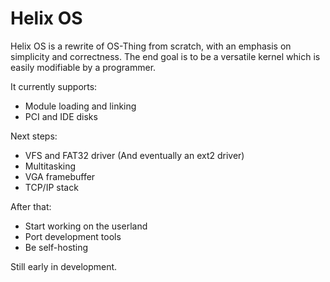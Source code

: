 Helix OS
========

Helix OS is a rewrite of OS-Thing from scratch, with an emphasis on simplicity and correctness.
The end goal is to be a versatile kernel which is easily modifiable by a programmer.

It currently supports:

- Module loading and linking
- PCI and IDE disks

Next steps:

- VFS and FAT32 driver (And eventually an ext2 driver)
- Multitasking
- VGA framebuffer
- TCP/IP stack

After that:

- Start working on the userland
- Port development tools
- Be self-hosting

Still early in development.

